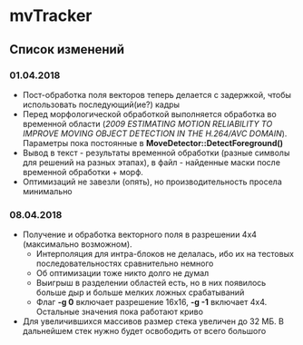# mvTracker #

## Список изменений ##

### 01.04.2018 ###
* Пост-обработка поля векторов теперь делается с задержкой, чтобы использовать последующий(ие?) кадры
* Перед морфологической обработкой выполняется обработка во временной области (_2009 ESTIMATING MOTION RELIABILITY TO IMPROVE MOVING OBJECT DETECTION IN THE H.264/AVC DOMAIN_). Параметры пока постоянные в **MoveDetector::DetectForeground()**
* Вывод в текст - результаты временной обработки (разные символы для решений на разных этапах), в файл - найденные маски после временной обработки + морф.
* Оптимизаций не завезли (опять), но производительность просела минимально

### 08.04.2018 ###

* Получение и обработка векторного поля в разрешении 4х4 (максимально возможном). 
  - Интерполяция для интра-блоков не делалась, ибо их на тестовых последовательностях сравнительно немного
  - Об оптимизации тоже никто долго не думал
  - Выигрыш в разделении областей есть, но в них появилось больше дыр и больше мелких ложных срабатываний
  - Флаг **-g 0** включает разрешение 16х16, **-g -1** включает 4х4. Остальные значения пока работают криво
* Для увеличившихся массивов размер стека увеличен до 32 МБ. В дальнейшем стек нужно будет освободить от всего большого